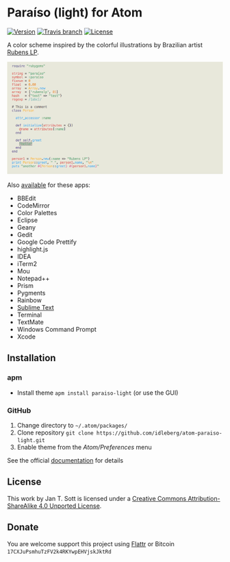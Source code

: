 # Paraíso (light) for Atom

[![Version](https://img.shields.io/apm/v/paraiso-light.svg?style=flat-square)](https://atom.io/themes/paraiso-light)
[![Travis branch](https://img.shields.io/travis/idleberg/atom-paraiso-light/master.svg?style=flat-square)](https://travis-ci.org/idleberg/atom-paraiso-light)
[![License](https://img.shields.io/apm/l/paraiso-light.svg?style=flat-square)](http://creativecommons.org/licenses/by-sa/4.0/deed.en_US)

A color scheme inspired by the colorful illustrations by Brazilian artist [Rubens LP](http://www.rubenslp.com.br/).

![Screenshot](https://raw.githubusercontent.com/idleberg/atom-paraiso-light/master/screenshot.png)

Also [available](https://github.com/search?q=%40idleberg+paraiso) for these apps:

* BBEdit
* CodeMirror
* Color Palettes
* Eclipse
* Geany
* Gedit
* Google Code Prettify
* highlight.js
* IDEA
* iTerm2
* Mou
* Notepad++
* Prism
* Pygments
* Rainbow
* [Sublime Text](https://github.com/idleberg/Paraiso.tmTheme)
* Terminal
* TextMate
* Windows Command Prompt
* Xcode

## Installation

### apm

* Install theme `apm install paraiso-light` (or use the GUI)

### GitHub

1. Change directory to `~/.atom/packages/`
2. Clone repository `git clone https://github.com/idleberg/atom-paraiso-light.git`
3. Enable theme from the *Atom/Preferences* menu

See the official [documentation](https://atom.io/docs/latest/converting-a-text-mate-theme) for details

## License

This work by Jan T. Sott is licensed under a [Creative Commons Attribution-ShareAlike 4.0 Unported License](http://creativecommons.org/licenses/by-sa/4.0/deed.en_US).

## Donate

You are welcome support this project using [Flattr](https://flattr.com/submit/auto?user_id=idleberg&url=https://github.com/idleberg/atom-paraiso-light) or Bitcoin `17CXJuPsmhuTzFV2k4RKYwpEHVjskJktRd`
